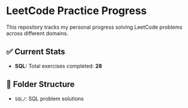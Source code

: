 # LeetCode Practice Progress

This repository tracks my personal progress solving LeetCode problems across different domains.

## ✅ Current Stats

- **SQL:** Total exercises completed: **28**

## 📁 Folder Structure

- `SQL/`: SQL problem solutions

